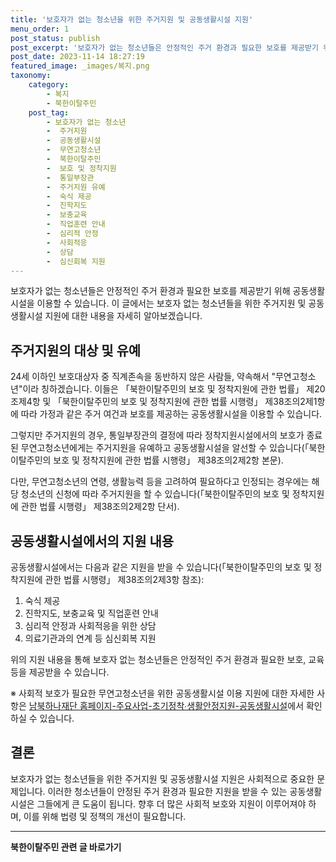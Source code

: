 ```yaml
---
title: '보호자가 없는 청소년을 위한 주거지원 및 공동생활시설 지원'
menu_order: 1
post_status: publish
post_excerpt: '보호자가 없는 청소년들은 안정적인 주거 환경과 필요한 보호를 제공받기 위해 공동생활시설을 이용할 수 있습니다. 이 글에서는 보호자 없는 청소년들을 위한 주거지원 및 공동생활시설 지원에 대한 내용을 자세히 알아보겠습니다.'
post_date: 2023-11-14 18:27:19
featured_image: _images/복지.png
taxonomy:
    category:
        - 복지
        - 북한이탈주민
    post_tag:
        - 보호자가 없는 청소년
        -  주거지원
        -  공동생활시설
        -  무연고청소년
        -  북한이탈주민
        -  보호 및 정착지원
        -  통일부장관
        -  주거지원 유예
        -  숙식 제공
        -  진학지도
        -  보충교육
        -  직업훈련 안내
        -  심리적 안정
        -  사회적응
        -  상담
        -  심신회복 지원
---
```



보호자가 없는 청소년들은 안정적인 주거 환경과 필요한 보호를 제공받기 위해 공동생활시설을 이용할 수 있습니다. 이 글에서는 보호자 없는 청소년들을 위한 주거지원 및 공동생활시설 지원에 대한 내용을 자세히 알아보겠습니다.

## 주거지원의 대상 및 유예

24세 이하인 보호대상자 중 직계존속을 동반하지 않은 사람들, 약속해서 "무연고청소년"이라 칭하겠습니다. 이들은 「북한이탈주민의 보호 및 정착지원에 관한 법률」 제20조제4항 및 「북한이탈주민의 보호 및 정착지원에 관한 법률 시행령」 제38조의2제1항에 따라 가정과 같은 주거 여건과 보호를 제공하는 공동생활시설을 이용할 수 있습니다.

그렇지만 주거지원의 경우, 통일부장관의 결정에 따라 정착지원시설에서의 보호가 종료된 무연고청소년에게는 주거지원을 유예하고 공동생활시설을 알선할 수 있습니다(「북한이탈주민의 보호 및 정착지원에 관한 법률 시행령」 제38조의2제2항 본문).

다만, 무연고청소년의 연령, 생활능력 등을 고려하여 필요하다고 인정되는 경우에는 해당 청소년의 신청에 따라 주거지원을 할 수 있습니다(「북한이탈주민의 보호 및 정착지원에 관한 법률 시행령」 제38조의2제2항 단서).

## 공동생활시설에서의 지원 내용

공동생활시설에서는 다음과 같은 지원을 받을 수 있습니다(「북한이탈주민의 보호 및 정착지원에 관한 법률 시행령」 제38조의2제3항 참조):

1. 숙식 제공
2. 진학지도, 보충교육 및 직업훈련 안내
3. 심리적 안정과 사회적응을 위한 상담
4. 의료기관과의 연계 등 심신회복 지원

위의 지원 내용을 통해 보호자 없는 청소년들은 안정적인 주거 환경과 필요한 보호, 교육 등을 제공받을 수 있습니다.

※ 사회적 보호가 필요한 무연고청소년을 위한 공동생활시설 이용 지원에 대한 자세한 사항은 [남북하나재단 홈페이지-주요사업-초기정착∙생활안정지원-공동생활시설](링크)에서 확인하실 수 있습니다.

## 결론

보호자가 없는 청소년들을 위한 주거지원 및 공동생활시설 지원은 사회적으로 중요한 문제입니다. 이러한 청소년들이 안정된 주거 환경과 필요한 지원을 받을 수 있는 공동생활시설은 그들에게 큰 도움이 됩니다. 향후 더 많은 사회적 보호와 지원이 이루어져야 하며, 이를 위해 법령 및 정책의 개선이 필요합니다.


<!-- wp:separator -->
<hr class="wp-block-separator has-alpha-channel-opacity"/>
<!-- /wp:separator -->

<!-- wp:group {"backgroundColor":"base","layout":{"type":"constrained"}} -->
<div class="wp-block-group has-base-background-color has-background"><!-- wp:paragraph {"align":"center","fontSize":"medium"} -->
<p class="has-text-align-center has-large-font-size"><strong>북한이탈주민 관련 글 바로가기</strong></p>
<!-- /wp:paragraph -->


<!-- wp:latest-posts
{"categories":[{"id":22630,"count":19,"description":"","link":"https://uknowlaw.com/category/%eb%b6%81%ed%95%9c%ec%9d%b4%ed%83%88%ec%a3%bc%eb%af%bc/","name":"북한이탈주민","slug":"북한이탈주민","taxonomy":"category","parent":0,"meta":[],"_links":{"self":[{"href":"https://uknowlaw.com/wp-json/wp/v2/categories/22630"}],"collection":[{"href":"https://uknowlaw.com/wp-json/wp/v2/categories"}],"about":[{"href":"https://uknowlaw.com/wp-json/wp/v2/taxonomies/category"}],"wp:post_type":[{"href":"https://uknowlaw.com/wp-json/wp/v2/posts?categories=22630"}],"curies":[{"name":"wp","href":"https://api.w.org/{rel}","templated":true}]}}],"postsToShow":100,"excerptLength":28,"postLayout":"grid","columns":2,"featuredImageAlign":"left","featuredImageSizeSlug":"large","fontSize":"small"} /--></div>
<!-- /wp:group -->